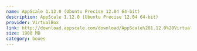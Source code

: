 ```yaml
---
name: AppScale 1.12.0 (Ubuntu Precise 12.04 64-bit)
description: AppScale 1.12.0 (Ubuntu Precise 12.04 64-bit)
provider: VirtualBox
link: http://download.appscale.com/download/AppScale%201.12.0%20VirtualBox%20Image
size: 1900 MB
category: boxes
---
```

